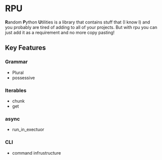 # RPU

**R**andom **P**ython **U**tilities is a library that contains stuff that (I know I) and you probably are tired of adding to all of your projects. But with rpu you can just add it as a requirement and no more copy pasting!

## Key Features

### Grammar

- Plural
- possessive

### Iterables

- chunk
- get

### async

- run_in_exectuor

### CLI

- command infrustructure
